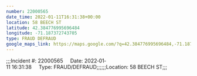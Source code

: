 ```yaml
---
number: 22000565
date_time: 2022-01-11T16:31:38+00:00
location: 58 BEECH ST
latitude: 42.384776995696484
longitude: -71.187372743705
type: FRAUD DEFRAUD
google_maps_link: https://maps.google.com/?q=42.384776995696484,-71.187372743705
---
```


;;;Incident #: 22000565     Date: 2022‐01‐11 16:31:38     Type: FRAUD/DEFRAUD;;;;;;Location: 58 BEECH ST;;;
